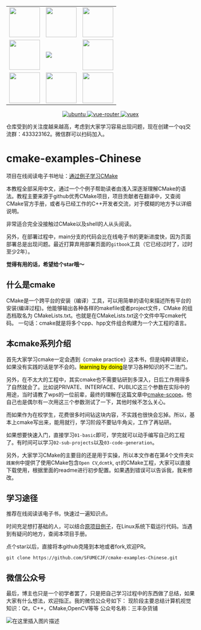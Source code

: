 <table border="0" width="10%" align="center">
  <tr>
    <td><img src="https://img1.github.io/tmp/1.jpg" height="80" width="82"></td>
    <td><img src="https://img1.github.io/tmp/2.jpg" height="80" width="82"></td>
    <td><img src="https://img1.github.io/tmp/3.jpg" height="80" width="82"></td>
  </tr>
  <tr>
    <td><img src="https://img1.github.io/tmp/4.jpg" height="80" width="82"></td>
    <td><img src="https://img.shields.io/github/stars/SFUMECJF/cmake-examples-Chinese.svg?style=social"></td>
    <td><img src="https://img1.github.io/tmp/6.jpg" height="82" width="82"></td>
  </tr>
   <tr>
    <td><img src="https://img1.github.io/tmp/7.jpg" height="82" width="82"></td>
    <td><img src="https://img1.github.io/tmp/8.jpg" height="82" width="82"></td>
    <td><img src="https://img1.github.io/tmp/9.jpg" height="82" width="82"></td>
  </tr>
</table>

<p align="center">
  <a href="https://github.com/vuejs/vue">
    <img src="https://img.shields.io/badge/ubuntu-1604/1804/2004-brightgreen.svg" alt="ubuntu">
  </a>
  <a href="https://github.com/vuejs/vue-router">
    <img src="https://img.shields.io/badge/Language-C++--shell-brightred.svg" alt="vue-router">
  </a>
  <a href="https://github.com/vuejs/vuex">
    <img src="https://img.shields.io/badge/学习方式-在线阅读-brightgreen.svg" alt="vuex">
  </a>
</p>  


仓库受到的关注度越来越高，考虑到大家学习容易出现问题，现在创建一个qq交流群：433323162。微信群可以扫码加入。    


# cmake-examples-Chinese

项目在线阅读电子书地址：[通过例子学习CMake](https://sfumecjf.github.io/cmake-examples-Chinese/)

本教程全部采用中文，通过一个个例子帮助读者由浅入深逐渐理解CMake的语法。教程主要来源于github优秀CMake项目，项目贡献者在翻译中，又查阅CMake官方手册，或者与已经工作的C++开发者交流，对于模糊的地方予以详细说明。

非常适合完全没接触过CMake以及shell的人从头阅读。

另外，在部署过程中，main分支的代码会比在线电子书的更新进度快，因为页面部署总是出现问题。最近打算弃用部署页面的`gitbook`工具（它已经过时了，过时至少2年）。


**觉得有用的话，希望给个star哦～**
##  什么是cmake
CMake是一个跨平台的安装（编译）工具，可以用简单的语句来描述所有平台的安装(编译过程)。他能够输出各种各样的makefile或者project文件，CMake 的组态档取名为 CMakeLists.txt。也就是在CMakeLists.txt这个文件中写cmake代码。
一句话：cmake就是将多个cpp、hpp文件组合构建为一个大工程的语言。

##  本cmake系列介绍
首先大家学习cmake一定会遇到《cmake practice》这本书，但是纯粹讲理论，如果没有实践的话是学不会的。<mark>learning by doing</mark>是学习各种知识的不二法门。

另外，在不太大的工程中，其实cmake也不需要钻研到多深入，日后工作用得多了自然就会了。比如说PRIVATE、INTERFACE、PUBLIC这三个参数在实际中的用途，当时请教了wps的一位前辈，最终的理解在这篇文章中[cmake-scope](https://github.com/SFUMECJF/cmake-examples-Chinese/blob/main/CMake-scope.md)。他自己也是偶尔有一次用这三个参数测试了一下，其他时候不怎么关心。

而如果作为在校学生，花费很多时间钻这块内容，不实践也很快会忘掉。所以，基本上cmake写出来，能用就行，学习阶段不要钻牛角尖，工作了再钻研。

如果想要快速入门，直接学习`01-basic`即可，学完就可以动手编写自己的工程了。有时间可以学习`02-sub-projects`以及`03-code-generation`。

另外，大家学习CMake的主要目的还是用于实操，所以本文作者在第4个文件夹`实践案例`中提供了使用CMake包含`Open CV`,`dcmtk`, `qt`的CMake工程，大家可以直接下载使用，根据里面的readme进行初步配置。如果遇到错误可以告诉我，我来修改。

## 学习途径

推荐在线阅读该电子书，快速过一遍知识点。

时间充足想打基础的人，可以结合[原项目例子](https://github.com/ttroy50/cmake-examples)，在Linux系统下载运行代码。当遇到有疑问的地方，查阅本项目手册。



点个star以后，直接将本github克隆到本地或者fork,欢迎PR。

```shell
git clone https://github.com/SFUMECJF/cmake-examples-Chinese.git
```
##  微信公众号
最后，博主也只是一个初学者罢了，只是把自己学习过程中的东西做了总结，如果大家有什么想法，欢迎指正。我的微信公众号如下：
现阶段主要总结计算机视觉知识：Qt，C++，CMake,OpenCV等等
公众号名称：三丰杂货铺

![在这里插入图片描述](https://img-blog.csdnimg.cn/20200529103009878.gif#pic_center)
